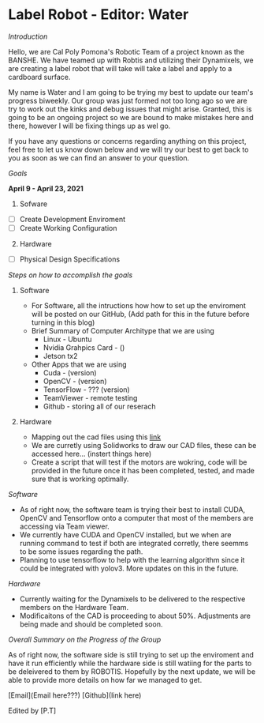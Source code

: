 # Label Robot - Editor: Water

*Introduction*

Hello, we are Cal Poly Pomona's Robotic Team of a project known as the BANSHE. We have teamed up with Robtis and utilizing their Dynamixels, we are creating a label robot that will take will take a label and apply to a cardboard surface. 

My name is Water and I am going to be trying my best to update our team's progress biweekly. Our group was just formed not too long ago so we are try to work out the kinks and debug issues that might arise. Granted, this is going to be an ongoing project so we are bound to make mistakes here and there, however I will be fixing things up as wel go. 

If you have any questions or concerns regarding anything on this project, feel free to let us know down below and we will try our best to get back to you as soon as we can find an answer to your question. 

*Goals*

**April 9 - April 23, 2021**

1. Sofware
  - [ ] Create Development Enviroment 
  - [ ] Create Working Configuration
2. Hardware
  - [ ] Physical Design Specifications

*Steps on how to accomplish the goals* 
1. Software
    * For Software, all the intructions how how to set up the enviroment will be posted on our GitHub,
    (Add path for this in the future before turning in this blog)
    * Brief Summary of Computer Architype that we are using
        * Linux - Ubuntu
        * Nvidia Grahpics Card - ()
        * Jetson tx2 
    * Other Apps that we are using
        * Cuda - (version)
        * OpenCV - (version)
        * TensorFlow - ??? (version)
        * TeamViewer - remote testing
        * Github - storing all of our reserach

2. Hardware 
    * Mapping out the cad files using this [link](https://docs.google.com/document/d/1f_Ks42D9ClCpHORQOGnGOJ_z8osU-Fam/edit)
    * We are curretly using Solidworks to draw our CAD files, these can be accessed here... (instert things here)
    * Create a script that will test if the motors are wokring, code will be provided in the future once it has been completed, tested, and made sure that is working optimally. 

*Software* 
* As of right now, the software team is trying their best to install CUDA, OpenCV and Tensorflow onto a computer that most of the members are accessing via Team viewer. 
* We currently have CUDA and OpenCV installed, but we when are running command to test if both are integrated corretly, there seemms to be some issues regarding the path. 
* Planning to use tensorflow to help with the learning algorithm since it could be integrated with yolov3. More updates on this in the future.

*Hardware* 
* Currently waiting for the Dynamixels to be delivered to the respective members on the Hardware Team. 
* Modificaitons of the CAD is proceeding to about 50%. Adjustments are being made and should be completed soon. 

*Overall Summary on the Progress of the Group*

As of right now, the software side is still trying to set up the enviroment and have it run efficiently while the hardware side is still watiing for the parts to be deleivered to them by ROBOTIS. Hopefully by the next update, we will be able to provide more details on how far we managed to get.

[Email](Email here???)
[Github](link here)

Edited by [P.T] 